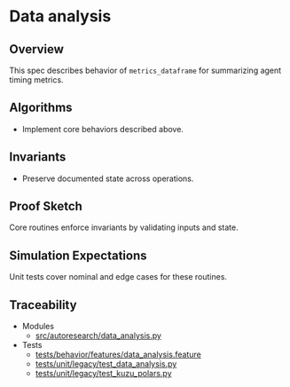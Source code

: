 # Data analysis

## Overview

This spec describes behavior of `metrics_dataframe` for summarizing agent timing
metrics.

## Algorithms

- Implement core behaviors described above.

## Invariants

- Preserve documented state across operations.

## Proof Sketch

Core routines enforce invariants by validating inputs and state.

## Simulation Expectations

Unit tests cover nominal and edge cases for these routines.

## Traceability


- Modules
  - [src/autoresearch/data_analysis.py][m1]
- Tests
  - [tests/behavior/features/data_analysis.feature][t1]
  - [tests/unit/legacy/test_data_analysis.py][t2]
  - [tests/unit/legacy/test_kuzu_polars.py][t3]

[m1]: ../../src/autoresearch/data_analysis.py
[t1]: ../../tests/behavior/features/data_analysis.feature
[t2]: ../../tests/unit/legacy/test_data_analysis.py
[t3]: ../../tests/unit/legacy/test_kuzu_polars.py
